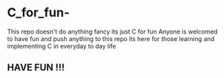 # C_for_fun-
This repo doesn't do anything fancy its just C for fun
Anyone is welcomed to have fun and push anything to this repo its here for those learning and implementing C in everyday to day life 

## HAVE FUN !!!

